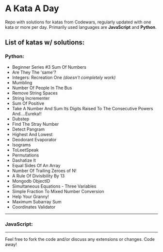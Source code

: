 # A Kata A Day

Repo with solutions for katas from Codewars, regularly updated with one kata or more per day. Primarily used languages are **JavaScript** and **Python**.

## List of katas w/ solutions:

  ### Python:
* Beginner Series #3 Sum Of Numbers
* Are They The 'same'?
* Integers: Recreation One *(doesn't completely work)*
* Mumbling
* Number Of People In The Bus
* Remove String Spaces
* String Incrementer
* Sum Of Positive
* Take A Number And Sum Its Digits Raised To The Consecutive Powers And....Eureka!!
* Dubstep
* Find The Stray Number
* Detect Pangram
* Highest And Lowest
* Deodorant Evaporator
* Isograms
* ToLeetSpeak
* Permutations
* Dashatize It
* Equal Sides Of An Array
* Number Of Trailing Zeroes of N!
* A Rule Of Divisibility By 13
* Mongodb ObjectID
* Simultaneous Equations - Three Variables
* Simple Fraction To Mixed Number Conversion
* Help Your Granny!
* Maximum Subarray Sum
* Coordinates Validator

---
  
 ### JavaScript:
  
  
---
  
Feel free to fork the code and/or discuss any extensions or changes. Code away!
